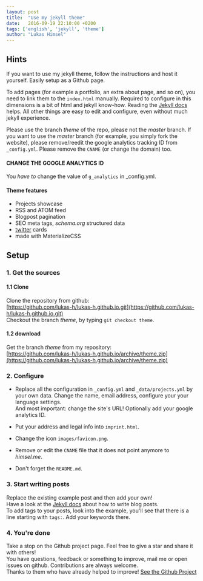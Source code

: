 ```yaml
---
layout: post
title:  "Use my jekyll theme"
date:   2016-09-19 22:10:00 +0200
tags: ['english', 'jekyll', 'theme']
author: "Lukas Himsel"
---
```


## Hints

If you want to use my jekyll theme, follow the instructions and host it yourself. Easily setup as a Github page.  

To add pages (for example a portfolio, an extra about page, and so on), you need to link them to the `index.html` manually. Required to configure in this dimensions is a bit of html and jekyll know-how. Reading the [Jekyll docs](http://jekyllrb.com/docs/pages/) helps. All other things are easy to edit and configure, even without much jekyll experience.  

Please use the branch *theme* of the repo, please not the *master* branch.
If you want to use the *master* branch (for example, you simply fork the website), please remove/reedit the google analytics tracking ID from `_config.yml`. Please remove the `CNAME` (or change the domain) too.

#### CHANGE THE GOOGLE ANALYTICS ID  
You *have to* change the value of `g_analytics` in _config.yml.


#### Theme features  
- Projects showcase  
- RSS and ATOM feed  
- Blogpost pagination  
- SEO meta tags, *schema.org* structured data  
- [twitter](https://dev.twitter.com/cards/getting-started) cards  
- made with MaterializeCSS

## Setup

### 1. Get the sources

#### 1.1 Clone

Clone the repository from github:  
[https://github.com/lukas-h/lukas-h.github.io.git](https://github.com/lukas-h/lukas-h.github.io.git)  
Checkout the branch *theme*, by typing `git checkout theme`.

#### 1.2 download  
Get the branch *theme* from my repository:  
[https://github.com/lukas-h/lukas-h.github.io/archive/theme.zip](https://github.com/lukas-h/lukas-h.github.io/archive/theme.zip)  

### 2. Configure  
- Replace all the configuration in `_config.yml` and `_data/projects.yml` by your own data. Change the name, email address, configure your your language settings.  
And most important: change the site's URL! Optionally add your google analytics ID.

- Put your address and legal info into `imprint.html`.  

- Change the icon `images/favicon.png`.  

- Remove or edit the `CNAME` file that it does not point anymore to *himsel.me*.  

- Don't forget the `README.md`.  

### 3. Start writing posts  
Replace the existing example post and then add your own!  
Have a look at the [Jekyll docs](http://jekyllrb.com/docs/posts/)
about how to write blog posts.  
To add tags to your posts, look into the example, you'll see that there is
a line starting with `tags:`. Add your keywords there. 

### 4. You're done  
Take a stop on the Github project page. Feel free to give a star and share it with others!  
You have questions, feedback or something to improve, mail me or open issues on github. Contributions are always welcome.  
Thanks to them who have already helped to improve!
[See the Github Project](https://github.com/lukas-h/lukas-h.github.io)  